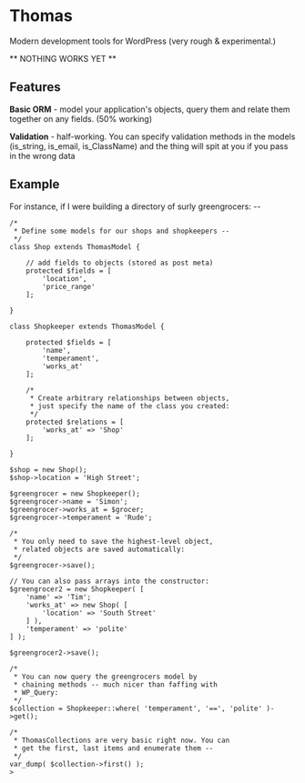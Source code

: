 # Thomas
Modern development tools for WordPress (very rough & experimental.)

** NOTHING WORKS YET **

## Features
**Basic ORM** - model your application's objects, query them and relate them together on any fields. (50% working)

**Validation** - half-working. You can specify validation methods in the models (is_string, is_email, is_ClassName) and the thing will spit at you if you pass in the wrong data

## Example
For instance, if I were building a directory of surly greengrocers: --
```
/*
 * Define some models for our shops and shopkeepers --
 */
class Shop extends ThomasModel {

	// add fields to objects (stored as post meta)
	protected $fields = [
		'location',
		'price_range'
	];

}

class Shopkeeper extends ThomasModel {

	protected $fields = [
		'name',
		'temperament',
		'works_at'
	];

	/*
	 * Create arbitrary relationships between objects,
	 * just specify the name of the class you created:
	 */
	protected $relations = [
		'works_at' => 'Shop'
	];

}

$shop = new Shop();
$shop->location = 'High Street';

$greengrocer = new Shopkeeper();
$greengrocer->name = 'Simon';
$greengrocer->works_at = $grocer;
$greengrocer->temperament = 'Rude';

/*
 * You only need to save the highest-level object,
 * related objects are saved automatically:
 */
$greengrocer->save();

// You can also pass arrays into the constructor:
$greengrocer2 = new Shopkeeper( [
	'name' => 'Tim';
	'works_at' => new Shop( [
		'location' => 'South Street'
	] ),
	'temperament' => 'polite'
] );

$greengrocer2->save();

/*
 * You can now query the greengrocers model by
 * chaining methods -- much nicer than faffing with
 * WP_Query:
 */
$collection = Shopkeeper::where( 'temperament', '==', 'polite' )->get();

/*
 * ThomasCollections are very basic right now. You can
 * get the first, last items and enumerate them --
 */
var_dump( $collection->first() );
>

```
